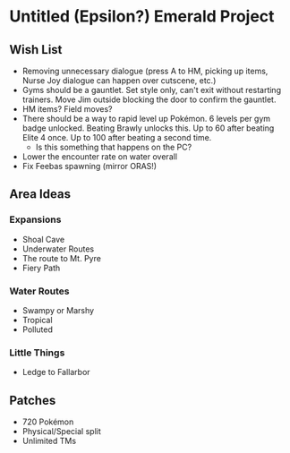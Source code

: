 # Untitled (Epsilon?) Emerald Project

## Wish List
* Removing unnecessary dialogue (press A to HM, picking up items, Nurse Joy dialogue can happen over cutscene, etc.)
* Gyms should be a gauntlet. Set style only, can't exit without restarting trainers. Move Jim outside blocking the door to confirm the gauntlet.
* HM items? Field moves?
* There should be a way to rapid level up Pokémon. 6 levels per gym badge unlocked. Beating Brawly unlocks this. Up to 60 after beating Elite 4 once. Up to 100 after beating a second time.
  *  Is this something that happens on the PC?
* Lower the encounter rate on water overall
* Fix Feebas spawning (mirror ORAS!)

## Area Ideas
### Expansions
* Shoal Cave
* Underwater Routes
* The route to Mt. Pyre
* Fiery Path

### Water Routes
* Swampy or Marshy
* Tropical
* Polluted

### Little Things
* Ledge to Fallarbor 

## Patches
* 720 Pokémon
* Physical/Special split
* Unlimited TMs
